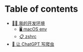 # Table of contents

* [👨‍💻 我的开发环境](README.md)
  * [🖥️ macOS env](my-dev-env/macos-env.md)
  * [📋 zshrc](my-dev-env/zshrc.md)
* [🔎 让 ChatGPT 写爬虫](rang-chatgpt-xie-pa-chong.md)
